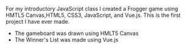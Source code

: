 For my introductory JavaScript class I created a Frogger game using HMTL5 Canvas,HTML5, CSS3, JavaScript, and Vue.js. This is the first project I have ever made.
* The gameboard was drawn using HMLT5 Canvas
* The Winner's List was made using Vue.js

